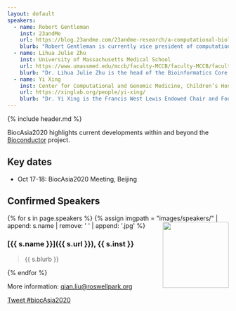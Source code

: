 ```yaml
---
layout: default
speakers:
  - name: Robert Gentleman
    inst: 23andMe
    url: https://blog.23andme.com/23andme-research/a-computational-biologist-and-a-gentleman/
    blurb: "Robert Gentleman is currently vice president of computational biology at 23andMe. Prior to that, he was a senior director of Bioinformatics and computational biology in Genentech. He is recognized, along with Ross Ihaka, as one of the originators of the R programming language. He has also co-founded the Bioconductor project, which aims to promote the development of open-source tools for bioinformatics and computational biology."
  - name: Lihua Julie Zhu
    inst: University of Massachusetts Medical School
    url: https://www.umassmed.edu/mccb/faculty-MCCB/faculty-MCCB/faculty-profile-pages/zhu-julie/
    blurb: "Dr. Lihua Julie Zhu is the head of the Bioinformatics Core in the department of Molecular, Cell and Cancer Biology, UMMC. Her work is devoted to the understanding of gene regulation and cancer biology, biomarker discovery, and development and application of gene editing technology by mining and integrating various high-throughput datasets. Her expertise is algorithm and computational biology development. Her group has developed a dozen packages with various utilities, ranging from gRNA design, machine learning application, peak calling, motif alignment, quality assessment, annotation, data integration to visualization."   
  - name: Yi Xing
    inst: Center for Computational and Genomic Medicine, Children’s Hospital of Philadelphia
    url: https://xinglab.org/people/yi-xing/
    blurb: "Dr. Yi Xing is the Francis West Lewis Endowed Chair and Founding Director of the Center for Computational and Genomic Medicine at the Children’s Hospital of Philadelphia (CHOP), and Professor of Pathology and Laboratory Medicine at the University of Pennsylvania (Penn). His current research merges the fields of computational biology, biomedical data science, RNA genomics, human genetics, precision medicine, and immuno-oncology."
---
```

{% include header.md %}

BiocAsia2020 highlights current developments within and beyond
the [Bioconductor](https://www.bioconductor.org) project. 

## Key dates

- Oct 17-18: BiocAsia2020 Meeting, Beijing

## Confirmed Speakers

{% for s in page.speakers %}
{% assign imgpath = "images/speakers/" | append: s.name | remove: ' ' | append: '.jpg' %}
<img src="{{ imgpath }}" style="float:right; width:150px; height:150px; object-fit: cover">
### [{{ s.name }}]({{ s.url }}), {{ s.inst }}

> {{ s.blurb }}

{% endfor %}

More information: [qian.liu@roswellpark.org][contact]

[contact]: mailto:qian.liu@roswellpark.org?subject=BiocAsia2020%20question

<a href="https://twitter.com/intent/tweet?button_hashtag=biocAsia2020&ref_src=twsrc%5Etfw"
    class="twitter-hashtag-button"
    data-show-count="false">Tweet #biocAsia2020</a>
